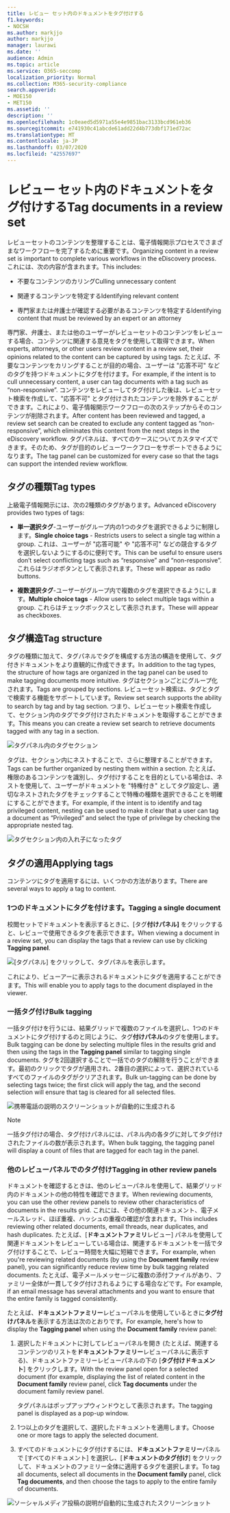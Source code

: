 ```yaml
---
title: レビュー セット内のドキュメントをタグ付けする
f1.keywords:
- NOCSH
ms.author: markjjo
author: markjjo
manager: laurawi
ms.date: ''
audience: Admin
ms.topic: article
ms.service: O365-seccomp
localization_priority: Normal
ms.collection: M365-security-compliance
search.appverid:
- MOE150
- MET150
ms.assetid: ''
description: ''
ms.openlocfilehash: 1c0eaed5d5971a55e4e9851bac3133bcd961eb36
ms.sourcegitcommit: e741930c41abcde61add22d4b773dbf171ed72ac
ms.translationtype: MT
ms.contentlocale: ja-JP
ms.lasthandoff: 03/07/2020
ms.locfileid: "42557697"
---
```

# <a name="tag-documents-in-a-review-set"></a><span data-ttu-id="c06e5-102">レビュー セット内のドキュメントをタグ付けする</span><span class="sxs-lookup"><span data-stu-id="c06e5-102">Tag documents in a review set</span></span>

<span data-ttu-id="c06e5-103">レビューセットのコンテンツを整理することは、電子情報開示プロセスでさまざまなワークフローを完了するために重要です。</span><span class="sxs-lookup"><span data-stu-id="c06e5-103">Organizing content in a review set is important to complete various workflows in the eDiscovery process.</span></span> <span data-ttu-id="c06e5-104">これには、次の内容が含まれます。</span><span class="sxs-lookup"><span data-stu-id="c06e5-104">This includes:</span></span>

- <span data-ttu-id="c06e5-105">不要なコンテンツのカリング</span><span class="sxs-lookup"><span data-stu-id="c06e5-105">Culling unnecessary content</span></span>

- <span data-ttu-id="c06e5-106">関連するコンテンツを特定する</span><span class="sxs-lookup"><span data-stu-id="c06e5-106">Identifying relevant content</span></span>
 
- <span data-ttu-id="c06e5-107">専門家または弁護士が確認する必要があるコンテンツを特定する</span><span class="sxs-lookup"><span data-stu-id="c06e5-107">Identifying content that must be reviewed by an expert or an attorney</span></span>

<span data-ttu-id="c06e5-108">専門家、弁護士、または他のユーザーがレビューセットのコンテンツをレビューする場合、コンテンツに関連する意見をタグを使用して取得できます。</span><span class="sxs-lookup"><span data-stu-id="c06e5-108">When experts, attorneys, or other users review content in a review set, their opinions related to the content can be captured by using tags.</span></span> <span data-ttu-id="c06e5-109">たとえば、不要なコンテンツをカリングすることが目的の場合、ユーザーは "応答不可" などのタグを持つドキュメントにタグを付けます。</span><span class="sxs-lookup"><span data-stu-id="c06e5-109">For example, if the intent is to cull unnecessary content, a user can tag documents with a tag such as “non-responsive”.</span></span> <span data-ttu-id="c06e5-110">コンテンツをレビューしてタグ付けした後は、レビューセット検索を作成して、"応答不可" とタグ付けされたコンテンツを除外することができます。これにより、電子情報開示ワークフローの次のステップからそのコンテンツが削除されます。</span><span class="sxs-lookup"><span data-stu-id="c06e5-110">After content has been reviewed and tagged, a review set search can be created to exclude any content tagged as “non-responsive”, which eliminates this content from the next steps in the eDiscovery workflow.</span></span> <span data-ttu-id="c06e5-111">タグパネルは、すべてのケースについてカスタマイズできます。そのため、タグが目的のレビューワークフローをサポートできるようになります。</span><span class="sxs-lookup"><span data-stu-id="c06e5-111">The tag panel can be customized for every case so that the tags can support the intended review workflow.</span></span>

## <a name="tag-types"></a><span data-ttu-id="c06e5-112">タグの種類</span><span class="sxs-lookup"><span data-stu-id="c06e5-112">Tag types</span></span>

<span data-ttu-id="c06e5-113">上級電子情報開示には、次の2種類のタグがあります。</span><span class="sxs-lookup"><span data-stu-id="c06e5-113">Advanced eDiscovery provides two types of tags:</span></span>

- <span data-ttu-id="c06e5-114">**単一選択タグ**-ユーザーがグループ内の1つのタグを選択できるように制限します。</span><span class="sxs-lookup"><span data-stu-id="c06e5-114">**Single choice tags** - Restricts users to select a single tag within a group.</span></span> <span data-ttu-id="c06e5-115">これは、ユーザーが "応答可能" や "応答不可" などの競合するタグを選択しないようにするのに便利です。</span><span class="sxs-lookup"><span data-stu-id="c06e5-115">This can be useful to ensure users don’t select conflicting tags such as “responsive” and “non-responsive”.</span></span> <span data-ttu-id="c06e5-116">これらはラジオボタンとして表示されます。</span><span class="sxs-lookup"><span data-stu-id="c06e5-116">These will appear as radio buttons.</span></span>

- <span data-ttu-id="c06e5-117">**複数選択タグ**-ユーザーがグループ内で複数のタグを選択できるようにします。</span><span class="sxs-lookup"><span data-stu-id="c06e5-117">**Multiple choice tags** - Allow users to select multiple tags within a group.</span></span> <span data-ttu-id="c06e5-118">これらはチェックボックスとして表示されます。</span><span class="sxs-lookup"><span data-stu-id="c06e5-118">These will appear as checkboxes.</span></span>

## <a name="tag-structure"></a><span data-ttu-id="c06e5-119">タグ構造</span><span class="sxs-lookup"><span data-stu-id="c06e5-119">Tag structure</span></span>

<span data-ttu-id="c06e5-120">タグの種類に加えて、タグパネルでタグを構成する方法の構造を使用して、タグ付きドキュメントをより直観的に作成できます。</span><span class="sxs-lookup"><span data-stu-id="c06e5-120">In addition to the tag types, the structure of how tags are organized in the tag panel can be used to make tagging documents more intuitive.</span></span> <span data-ttu-id="c06e5-121">タグはセクションごとにグループ化されます。</span><span class="sxs-lookup"><span data-stu-id="c06e5-121">Tags are grouped by sections.</span></span> <span data-ttu-id="c06e5-122">レビューセット検索は、タグとタグで検索する機能をサポートしています。</span><span class="sxs-lookup"><span data-stu-id="c06e5-122">Review set search supports the ability to search by tag and by tag section.</span></span> <span data-ttu-id="c06e5-123">つまり、レビューセット検索を作成して、セクション内のタグでタグ付けされたドキュメントを取得することができます。</span><span class="sxs-lookup"><span data-stu-id="c06e5-123">This means you can create a review set search to retrieve documents tagged with any tag in a section.</span></span>

![タグパネル内のタグセクション](../media/Tagtypes.png)

<span data-ttu-id="c06e5-125">タグは、セクション内にネストすることで、さらに整理することができます。</span><span class="sxs-lookup"><span data-stu-id="c06e5-125">Tags can be further organized by nesting them within a section.</span></span> <span data-ttu-id="c06e5-126">たとえば、権限のあるコンテンツを識別し、タグ付けすることを目的としている場合は、ネストを使用して、ユーザーがドキュメントを "特権付き" としてタグ設定し、適切なネストされたタグをチェックすることで特権の種類を選択できることを明確にすることができます。</span><span class="sxs-lookup"><span data-stu-id="c06e5-126">For example, if the intent is to identify and tag privileged content, nesting can be used to make it clear that a user can tag a document as “Privileged” and select the type of privilege by checking the appropriate nested tag.</span></span>

![タグセクション内の入れ子になったタグ](../media/Nestingtags.png)

## <a name="applying-tags"></a><span data-ttu-id="c06e5-128">タグの適用</span><span class="sxs-lookup"><span data-stu-id="c06e5-128">Applying tags</span></span>

<span data-ttu-id="c06e5-129">コンテンツにタグを適用するには、いくつかの方法があります。</span><span class="sxs-lookup"><span data-stu-id="c06e5-129">There are several ways to apply a tag to content.</span></span>

### <a name="tagging-a-single-document"></a><span data-ttu-id="c06e5-130">1つのドキュメントにタグを付けます。</span><span class="sxs-lookup"><span data-stu-id="c06e5-130">Tagging a single document</span></span>

<span data-ttu-id="c06e5-131">校閲セットでドキュメントを表示するときに、[タグ**付けパネル]** をクリックすると、レビューで使用できるタグを表示できます。</span><span class="sxs-lookup"><span data-stu-id="c06e5-131">When viewing a document in a review set, you can display the tags that a review can use by clicking **Tagging panel**.</span></span>

![[タグパネル] をクリックして、タグパネルを表示します。](../media/Singledoctag.png)

<span data-ttu-id="c06e5-133">これにより、ビューアーに表示されるドキュメントにタグを適用することができます。</span><span class="sxs-lookup"><span data-stu-id="c06e5-133">This will enable you to apply tags to the document displayed in the viewer.</span></span>

### <a name="bulk-tagging"></a><span data-ttu-id="c06e5-134">一括タグ付け</span><span class="sxs-lookup"><span data-stu-id="c06e5-134">Bulk tagging</span></span>

<span data-ttu-id="c06e5-135">一括タグ付けを行うには、結果グリッドで複数のファイルを選択し、1つのドキュメントにタグ付けするのと同じように、タグ**付けパネル**のタグを使用します。</span><span class="sxs-lookup"><span data-stu-id="c06e5-135">Bulk tagging can be done by selecting multiple files in the results grid and then using the tags in the **Tagging panel** similar to tagging single documents.</span></span> <span data-ttu-id="c06e5-136">タグを2回選択することで一括でのタグの解除を行うことができます。最初のクリックでタグが適用され、2番目の選択によって、選択されているすべてのファイルのタグがクリアされます。</span><span class="sxs-lookup"><span data-stu-id="c06e5-136">Bulk un-tagging can be done by selecting tags twice; the first click will apply the tag, and the second selection will ensure that tag is cleared for all selected files.</span></span>

![携帯電話の説明のスクリーンショットが自動的に生成される](../media/Bulktag.png)

> [!NOTE]
> <span data-ttu-id="c06e5-138">一括タグ付けの場合、タグ付けパネルには、パネル内の各タグに対してタグ付けされたファイルの数が表示されます。</span><span class="sxs-lookup"><span data-stu-id="c06e5-138">When bulk tagging, the tagging panel will display a count of files that are tagged for each tag in the panel.</span></span>

### <a name="tagging-in-other-review-panels"></a><span data-ttu-id="c06e5-139">他のレビューパネルでのタグ付け</span><span class="sxs-lookup"><span data-stu-id="c06e5-139">Tagging in other review panels</span></span>

<span data-ttu-id="c06e5-140">ドキュメントを確認するときは、他のレビューパネルを使用して、結果グリッド内のドキュメントの他の特性を確認できます。</span><span class="sxs-lookup"><span data-stu-id="c06e5-140">When reviewing documents, you can use the other review panels to review other characteristics of documents in the results grid.</span></span> <span data-ttu-id="c06e5-141">これには、その他の関連ドキュメント、電子メールスレッド、ほぼ重複、ハッシュの重複の確認が含まれます。</span><span class="sxs-lookup"><span data-stu-id="c06e5-141">This includes reviewing other related documents, email threads, near duplicates, and hash duplicates.</span></span> <span data-ttu-id="c06e5-142">たとえば、[**ドキュメントファミリ**レビュー] パネルを使用して関連ドキュメントをレビューしている場合は、関連するドキュメントを一括でタグ付けすることで、レビュー時間を大幅に短縮できます。</span><span class="sxs-lookup"><span data-stu-id="c06e5-142">For example, when you're reviewing related documents (by using the **Document family** review panel), you can significantly reduce review time by bulk tagging related documents.</span></span> <span data-ttu-id="c06e5-143">たとえば、電子メールメッセージに複数の添付ファイルがあり、ファミリー全体が一貫してタグ付けされるようにする場合などです。</span><span class="sxs-lookup"><span data-stu-id="c06e5-143">For example, if an email message has several attachments and you want to ensure that the entire family is tagged consistently.</span></span>

<span data-ttu-id="c06e5-144">たとえば、**ドキュメントファミリー**レビューパネルを使用しているときに**タグ付けパネル**を表示する方法は次のとおりです。</span><span class="sxs-lookup"><span data-stu-id="c06e5-144">For example, here's how to display the **Tagging panel** when using the **Document family** review panel:</span></span>

1. <span data-ttu-id="c06e5-145">選択したドキュメントに対してレビューパネルを開き (たとえば、関連するコンテンツのリストを**ドキュメントファミリー**レビューパネルに表示する)、ドキュメントファミリーレビューパネルの下の [**タグ付けドキュメント**] をクリックします。</span><span class="sxs-lookup"><span data-stu-id="c06e5-145">With the review panel open for a selected document (for example, displaying the list of related content in the **Document family** review panel, click **Tag documents** under the document family review panel.</span></span>

   <span data-ttu-id="c06e5-146">タグパネルはポップアップウィンドウとして表示されます。</span><span class="sxs-lookup"><span data-stu-id="c06e5-146">The tagging panel is displayed as a pop-up window.</span></span>

2. <span data-ttu-id="c06e5-147">1つ以上のタグを選択して、選択したドキュメントを適用します。</span><span class="sxs-lookup"><span data-stu-id="c06e5-147">Choose one or more tags to apply the selected document.</span></span> 

3. <span data-ttu-id="c06e5-148">すべてのドキュメントにタグ付けするには、**ドキュメントファミリー**パネルで [すべてのドキュメント] を選択し、[**ドキュメントのタグ付け**] をクリックして、ドキュメントのファミリー全体に適用するタグを選択します。</span><span class="sxs-lookup"><span data-stu-id="c06e5-148">To tag all documents, select all documents in the **Document family** panel, click **Tag documents**, and then choose the tags to apply to the entire family of documents.</span></span>

![ソーシャルメディア投稿の説明が自動的に生成されたスクリーンショット](../media/Relatedtag.png)
